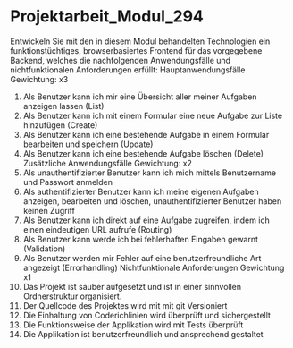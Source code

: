 # Projektarbeit_Modul_294

Entwickeln Sie mit den in diesem Modul behandelten Technologien ein funktionstüchtiges, browserbasiertes Frontend
für das vorgegebene Backend, welches die nachfolgenden Anwendungsfälle und nichtfunktionalen Anforderungen
erfüllt:
Hauptanwendungsfälle
Gewichtung: x3
1. Als Benutzer kann ich mir eine Übersicht aller meiner Aufgaben anzeigen lassen (List)
2. Als Benutzer kann ich mit einem Formular eine neue Aufgabe zur Liste hinzufügen (Create)
3. Als Benutzer kann ich eine bestehende Aufgabe in einem Formular bearbeiten und speichern (Update)
4. Als Benutzer kann ich eine bestehende Aufgabe löschen (Delete)
Zusätzliche Anwendungsfälle
Gewichtung: x2
5. Als unauthentifizierter Benutzer kann ich mich mittels Benutzername und Passwort anmelden
6. Als authentifizierter Benutzer kann ich meine eigenen Aufgaben anzeigen, bearbeiten und löschen,
unauthentifizierter Benutzer haben keinen Zugriff
7. Als Benutzer kann ich direkt auf eine Aufgabe zugreifen, indem ich einen eindeutigen URL aufrufe (Routing)
8. Als Benutzer kann werde ich bei fehlerhaften Eingaben gewarnt (Validation)
9. Als Benutzer werden mir Fehler auf eine benutzerfreundliche Art angezeigt (Errorhandling)
Nichtfunktionale Anforderungen
Gewichtung x1
10. Das Projekt ist sauber aufgesetzt und ist in einer sinnvollen Ordnerstruktur organisiert.
11. Der Quellcode des Projektes wird mit mit git Versioniert
12. Die Einhaltung von Coderichlinien wird überprüft und sichergestellt
13. Die Funktionsweise der Applikation wird mit Tests überprüft
14. Die Applikation ist benutzerfreundlich und ansprechend gestaltet

